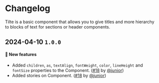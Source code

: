 # Changelog

Tilte is a basic component that allows you to give titles and more hierarchy to blocks of text for sections or header components.

## 2024-04-10 `1.0.0`

#### 🎉 New features

- Added `children`, `as`, `textAlign`, `fontWeight`, `color`, `lineHeight` and `fontSize` properties to the Component. ([#18](https://git.rarolabs.com.br/frontend/rarui/-/merge_requests/18) by [@junior](https://git.rarolabs.com.br/junior))
- Added stories on Component. ([#18](https://git.rarolabs.com.br/frontend/rarui/-/merge_requests/18) by [@junior](https://git.rarolabs.com.br/junior))

<!-- #### 🛠 Breaking changes -->

<!-- #### 📚 3rd party library updates -->

<!-- #### 🎉 New features -->

<!-- #### 🐛 Bug fixes -->

<!-- #### 💡 Others -->
